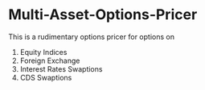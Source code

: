 # Multi-Asset-Options-Pricer
This is a rudimentary options pricer for options on 
1. Equity Indices
2. Foreign Exchange
3. Interest Rates Swaptions
4. CDS Swaptions
